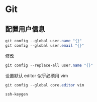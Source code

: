 # Git

## 配置用户信息

```powershell
git config --global user.name "{}"
git config --global user.email "{}"
```

修改

```powershell
git config --replace-all user.name "{}"
```

设置默认 editor
似乎必须用 vim

```powershell
git config --global core.editor vim
```

```powershell
ssh-keygen
```
